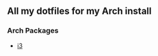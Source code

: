 ## All my dotfiles for my Arch install

### Arch Packages

* [i3](https://github.com/sonicrules11/dotfiles/tree/i3)
